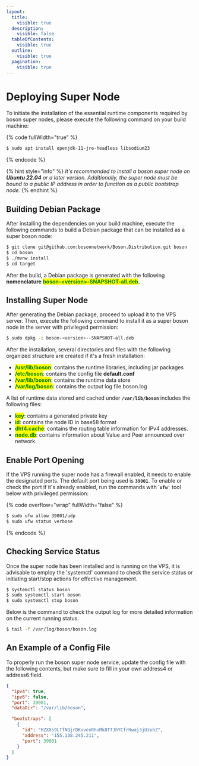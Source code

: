 ```yaml
---
layout:
  title:
    visible: true
  description:
    visible: false
  tableOfContents:
    visible: true
  outline:
    visible: true
  pagination:
    visible: true
---
```


# Deploying Super Node

To initiate the installation of the essential runtime components required by boson super nodes, please execute the following command on your build machine:

{% code fullWidth="true" %}
```sh
$ sudo apt install openjdk-11-jre-headless libsodium23
```
{% endcode %}

{% hint style="info" %}
_It's recommended to install a boson super node on **Ubuntu 22.04** or a later version. Additionally, the super node must be bound to a public IP address in order to function as a public bootstrap node._
{% endhint %}

## Building Debian Package

After installing the dependencies on your build machine, execute the following commands to build a Debian package that can be installed as a super boson node:

```sh
$ git clone git@github.com:bosonnetwork/Boson.Distribution.git boson
$ cd boson
$ ./mvnw install
$ cd target
```

After the build, a Debian package is generated with the following **nomenclature** <mark style="color:green;">**boson-\<version>-SNAPSHOT-all.deb**</mark>**.**

## Installing Super Node

After generating the Debian package, proceed to upload it to the VPS server. Then, execute the following command to install it as a super boson node in the server with privileged permission:

```sh
$ sudo dpkg -i boson-<version>--SNAPSHOT-all.deb
```

After the installation, several directories and files with the following organized structure are created if it's a fresh installation:

* <mark style="color:green;">**/usr/lib/boson**</mark>: contains the runtime libraries, including jar packages
* <mark style="color:green;">**/etc/boson**</mark>: contains the config file **default.conf**
* <mark style="color:green;">**/var/lib/boson**</mark>: contains the runtime data store
* <mark style="color:green;">**/var/log/boson**</mark>: contains the output log file boson.log

A list of runtime data stored and cached under **`/var/lib/boson`** includes the following files:

* <mark style="color:green;">**key**</mark>: contains a generated private key
* <mark style="color:green;">**id**</mark>: contains the node ID in base58 format
* <mark style="color:green;">**dht4.cache**</mark>: contains the routing table information for IPv4 addresses.
* <mark style="color:green;">**node.db**</mark>: contains information about Value and Peer announced over network.

## Enable Port Opening

If the VPS running the super node has a firewall enabled, it needs to enable the designated ports. The default port being used is **`39001`**. To enable or check the port if it's already enabled, run the commands with '**`ufw'`** tool below with privileged permission:

{% code overflow="wrap" fullWidth="false" %}
```sh
$ sudo ufw allow 39001/udp
$ sudo ufw status verbose
```
{% endcode %}

## Checking Service Status

Once the super node has been installed and is running on the VPS, it is advisable to employ the 'systemctl' command to check the service status or initiating start/stop actions for effective management.

```bash
$ systemctl status boson
$ sudo systemctl start boson
$ sudo systemctl stop boson
```

Below is the command to check the output log for more detailed information on the current running status.

```sh
$ tail -f /var/log/boson/boson.log
```

## An Example of a Config File

To properly run the boson super node service, update the config file with the following contents, but make sure to fill in your own address4 or address6 field.

```json
{
  "ipv4": true,
  "ipv6": false,
  "port": 39001,
  "dataDir": "/var/lib/boson",

  "bootstraps": [
    {
      "id": "HZXXs9LTfNQjrDKvvexRhuMk8TTJhYCfrHwaj3jUzuhZ",
      "address": "155.138.245.211",
      "port": 39001
    }
  ]
}
```

